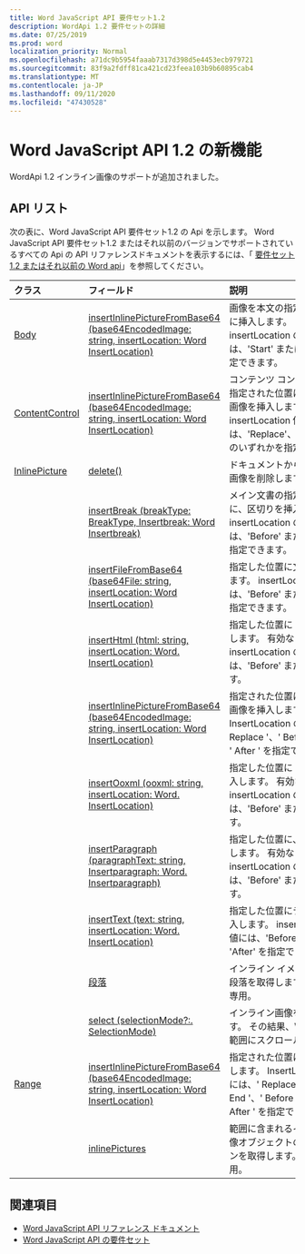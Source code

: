 ```yaml
---
title: Word JavaScript API 要件セット1.2
description: WordApi 1.2 要件セットの詳細
ms.date: 07/25/2019
ms.prod: word
localization_priority: Normal
ms.openlocfilehash: a71dc9b5954faaab7317d398d5e4453ecb979721
ms.sourcegitcommit: 83f9a2fdff81ca421cd23feea103b9b60895cab4
ms.translationtype: MT
ms.contentlocale: ja-JP
ms.lasthandoff: 09/11/2020
ms.locfileid: "47430528"
---
```

# <a name="whats-new-in-word-javascript-api-12"></a>Word JavaScript API 1.2 の新機能

WordApi 1.2 インライン画像のサポートが追加されました。

## <a name="api-list"></a>API リスト

次の表に、Word JavaScript API 要件セット1.2 の Api を示します。 Word JavaScript API 要件セット1.2 またはそれ以前のバージョンでサポートされているすべての Api の API リファレンスドキュメントを表示するには、「 [要件セット1.2 またはそれ以前の Word api](/javascript/api/word?view=word-js-1.2&preserve-view=true)」を参照してください。

| クラス | フィールド | 説明 |
|:---|:---|:---|
|[Body](/javascript/api/word/word.body)|[insertInlinePictureFromBase64 (base64EncodedImage: string, insertLocation: Word InsertLocation)](/javascript/api/word/word.body#insertinlinepicturefrombase64-base64encodedimage--insertlocation-)|画像を本文の指定された位置に挿入します。 insertLocation の値には、'Start' または 'End' を指定できます。|
|[ContentControl](/javascript/api/word/word.contentcontrol)|[insertInlinePictureFromBase64 (base64EncodedImage: string, insertLocation: Word InsertLocation)](/javascript/api/word/word.contentcontrol#insertinlinepicturefrombase64-base64encodedimage--insertlocation-)|コンテンツ コントロール内の指定された位置にインライン画像を挿入します。 insertLocation 値には、'Replace'、'Start'、'End' のいずれかを指定できます。|
|[InlinePicture](/javascript/api/word/word.inlinepicture)|[delete()](/javascript/api/word/word.inlinepicture#delete--)|ドキュメントからインライン画像を削除します。|
||[insertBreak (breakType: BreakType, Insertbreak: Word Insertbreak)](/javascript/api/word/word.inlinepicture#insertbreak-breaktype--insertlocation-)|メイン文書の指定した位置に、区切りを挿入します。 insertLocation の値には、'Before' または 'After' を指定できます。|
||[insertFileFromBase64 (base64File: string, insertLocation: Word InsertLocation)](/javascript/api/word/word.inlinepicture#insertfilefrombase64-base64file--insertlocation-)|指定した位置に文書を挿入します。 insertLocation の値には、'Before' または 'After' を指定できます。|
||[insertHtml (html: string, insertLocation: Word. InsertLocation)](/javascript/api/word/word.inlinepicture#inserthtml-html--insertlocation-)|指定した位置に HTML を挿入します。 有効な insertLocation の値は、'Before' または 'After' です。|
||[insertInlinePictureFromBase64 (base64EncodedImage: string, insertLocation: Word InsertLocation)](/javascript/api/word/word.inlinepicture#insertinlinepicturefrombase64-base64encodedimage--insertlocation-)|指定された位置にインライン画像を挿入します。 InsertLocation の値には、' Replace '、' Before '、または ' After ' を指定できます。|
||[insertOoxml (ooxml: string, insertLocation: Word. InsertLocation)](/javascript/api/word/word.inlinepicture#insertooxml-ooxml--insertlocation-)|指定した位置に OOXML を挿入します。  有効な insertLocation の値は、'Before' または 'After' です。|
||[insertParagraph (paragraphText: string, Insertparagraph: Word. Insertparagraph)](/javascript/api/word/word.inlinepicture#insertparagraph-paragraphtext--insertlocation-)|指定した位置に、段落を挿入します。 有効な insertLocation の値は、'Before' または 'After' です。|
||[insertText (text: string, insertLocation: Word. InsertLocation)](/javascript/api/word/word.inlinepicture#inserttext-text--insertlocation-)|指定した位置にテキストを挿入します。 insertLocation の値には、'Before' または 'After' を指定できます。|
||[段落](/javascript/api/word/word.inlinepicture#paragraph)|インライン イメージを含む親段落を取得します。 読み取り専用。|
||[select (selectionMode?:. SelectionMode)](/javascript/api/word/word.inlinepicture#select-selectionmode-)|インライン画像を選択します。 その結果、Word は選択範囲にスクロールされます。|
|[Range](/javascript/api/word/word.range)|[insertInlinePictureFromBase64 (base64EncodedImage: string, insertLocation: Word InsertLocation)](/javascript/api/word/word.range#insertinlinepicturefrombase64-base64encodedimage--insertlocation-)|指定された位置に画像を挿入します。 InsertLocation の値には、' Replace '、' Start '、' End '、' Before '、または ' After ' を指定できます。|
||[inlinePictures](/javascript/api/word/word.range#inlinepictures)|範囲に含まれるインライン画像オブジェクトのコレクションを取得します。 読み取り専用。|

## <a name="see-also"></a>関連項目

- [Word JavaScript API リファレンス ドキュメント](/javascript/api/word)
- [Word JavaScript API の要件セット](word-api-requirement-sets.md)
